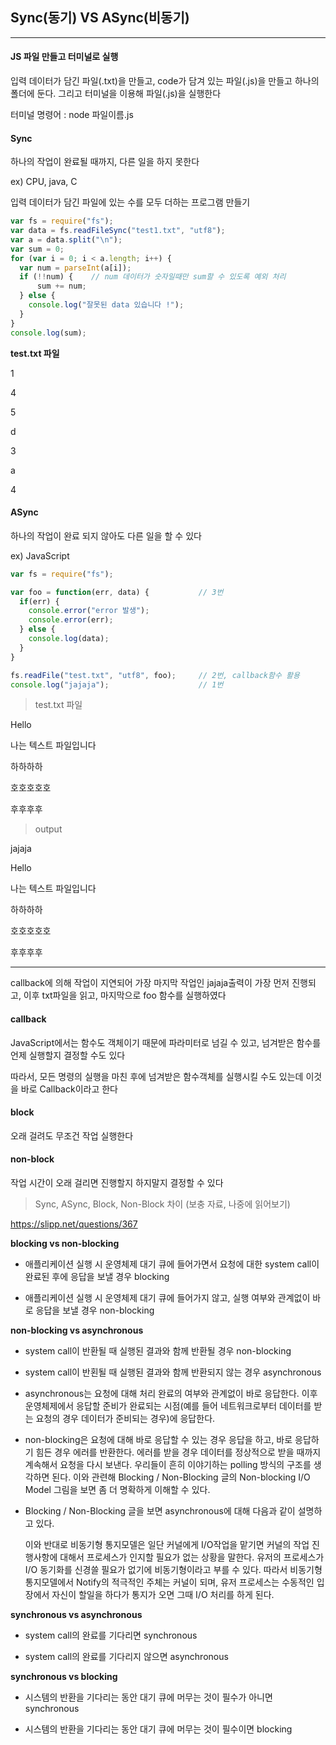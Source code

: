 ## Sync(동기) VS ASync(비동기)
---
#### JS 파일 만들고 터미널로 실행

입력 데이터가 담긴 파일(.txt)을 만들고, code가 담겨 있는 파일(.js)을 만들고 하나의 폴더에 둔다. 그리고 터미널을 이용해 파일(.js)을 실행한다

터미널 명령어 : node 파일이름.js

#### Sync

하나의 작업이 완료될 때까지, 다른 일을 하지 못한다

ex) CPU, java, C

입력 데이터가 담긴 파일에 있는 수를 모두 더하는 프로그램 만들기

```JavaScript
var fs = require("fs");
var data = fs.readFileSync("test1.txt", "utf8");
var a = data.split("\n");
var sum = 0;
for (var i = 0; i < a.length; i++) {
  var num = parseInt(a[i]);
  if (!!num) {    // num 데이터가 숫자일때만 sum할 수 있도록 예외 처리
      sum += num;
  } else {
    console.log("잘못된 data 있습니다 !");
  }
}
console.log(sum);
```

**test.txt 파일**

1

4

5

d

3

a

4



#### ASync

하나의 작업이 완료 되지 않아도 다른 일을 할 수 있다

ex) JavaScript

```JavaScript
var fs = require("fs");

var foo = function(err, data) {           // 3번
  if(err) {
    console.error("error 발생");
    console.error(err);
  } else {
    console.log(data);
  }
}

fs.readFile("test.txt", "utf8", foo);     // 2번, callback함수 활용
console.log("jajaja");                    // 1번

```

> test.txt 파일

Hello

나는 텍스트 파일입니다

하하하하

호호호호호

후후후후

> output

jajaja

Hello

나는 텍스트 파일입니다

하하하하

호호호호호

후후후후

---
 callback에 의해 작업이 지연되어 가장 마지막 작업인 jajaja출력이 가장 먼저 진행되고, 이후 txt파일을 읽고, 마지막으로 foo 함수를 실행하였다


#### callback

JavaScript에서는 함수도 객체이기 때문에 파라미터로 넘길 수 있고, 넘겨받은 함수를 언제 실행할지 결정할 수도 있다

따라서, 모든 명령의 실행을 마친 후에 넘겨받은 함수객체를 실행시킬 수도 있는데 이것을 바로 Callback이라고 한다


#### block

오래 걸려도 무조건 작업 실행한다

#### non-block

작업 시간이 오래 걸리면 진행할지 하지말지 결정할 수 있다

> Sync, ASync, Block, Non-Block 차이 (보충 자료, 나중에 읽어보기)

https://slipp.net/questions/367

**blocking vs non-blocking**

* 애플리케이션 실행 시 운영체제 대기 큐에 들어가면서 요청에 대한 system call이 완료된 후에 응답을 보낼 경우 blocking

* 애플리케이션 실행 시 운영체제 대기 큐에 들어가지 않고, 실행 여부와 관계없이 바로 응답을 보낼 경우 non-blocking

**non-blocking vs asynchronous**

* system call이 반환될 때 실행된 결과와 함께 반환될 경우 non-blocking

* system call이 반횐될 때 실행된 결과와 함께 반환되지 않는 경우 asynchronous

* asynchronous는 요청에 대해 처리 완료의 여부와 관계없이 바로 응답한다. 이후 운영체제에서 응답할 준비가 완료되는 시점(예를 들어 네트워크로부터 데이터를 받는 요청의 경우 데이터가 준비되는 경우)에 응답한다.

* non-blocking은 요청에 대해 바로 응답할 수 있는 경우 응답을 하고, 바로 응답하기 힘든 경우 에러를 반환한다. 에러를 받을 경우 데이터를 정상적으로 받을 때까지 계속해서 요청을 다시 보낸다. 우리들이 흔히 이야기하는 polling 방식의 구조를 생각하면 된다. 이와 관련해 Blocking / Non-Blocking 글의 Non-blocking I/O Model 그림을 보면 좀 더 명확하게 이해할 수 있다.

* Blocking / Non-Blocking 글을 보면 asynchronous에 대해 다음과 같이 설명하고 있다.

  이와 반대로 비동기형 통지모델은 일단 커널에게 I/O작업을 맡기면 커널의 작업 진행사항에 대해서 프로세스가 인지할 필요가 없는 상황을 말한다. 유저의 프로세스가 I/O 동기화를 신경쓸 필요가 없기에 비동기형이라고 부를 수 있다. 따라서 비동기형 통지모델에서 Notify의 적극적인 주체는 커널이 되며, 유저 프로세스는 수동적인 입장에서 자신이 할일을 하다가 통지가 오면 그때 I/O 처리를 하게 된다.

**synchronous vs asynchronous**

* system call의 완료를 기다리면 synchronous

* system call의 완료를 기다리지 않으면 asynchronous

**synchronous vs blocking**

* 시스템의 반환을 기다리는 동안 대기 큐에 머무는 것이 필수가 아니면 synchronous

* 시스템의 반환을 기다리는 동안 대기 큐에 머무는 것이 필수이면 blocking
